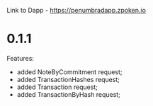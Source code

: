 Link to Dapp - https://penumbradapp.zpoken.io

# 0.1.1
Features:
-   added NoteByCommitment request;
-   added TransactionHashes request;
-   added Transaction request;
-   added TransactionByHash request;